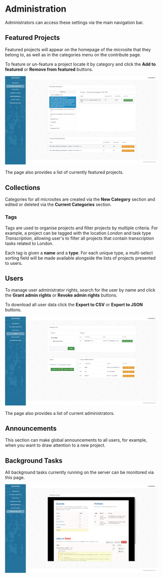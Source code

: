 # Administration

Administrators can access these settings via the main navigation bar.

## Featured Projects

Featured projects will appear on the homepage of the microsite that they belong to, as well as in the categories menu on the contribute page.

To feature or un-feature a project locate it by category and click the **Add to featured** or **Remove from featured** buttons.

![Admin - Featured Projects](./assets/admin-featured.png?raw=true)

The page also provides a list of currently featured projects.

## Collections

Categories for all microsites are created via the **New Category** section and edited or deleted via the **Current Categories** section.

### Tags

Tags are used to organise projects and filter projects by multiple criteria. For
example, a project can be tagged with the location *London* and task type
*Transcription*, allowing user's to filter all projects that contain
transcription tasks related to London.

Each tag is given a **name** and a **type**. For each unique type, a
multi-select sorting field will be made available alongside the lists of
projects presented to users.

## Users

To manage user administrator rights, search for the user by name and click the **Grant admin rights** or **Revoke admin rights** buttons.

To download all user data click the **Export to CSV** or **Export to JSON** buttons.

![Admin - Manage Users](./assets/admin-users.png?raw=true)

The page also provides a list of current administrators.

## Announcements

This section can make global announcements to all users, for example, when you want to draw attention to a new project.

## Background Tasks

All background tasks currently running on the server can be monitored via this page.

![Admin - Background Tasks](./assets/admin-background-jobs.png?raw=true)
